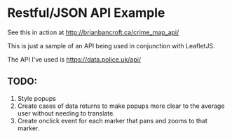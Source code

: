 # Restful/JSON API Example

See this in action at http://brianbancroft.ca/crime_map_api/

This is just a sample of an API being used in conjunction with LeafletJS. 

The API I've used is https://data.police.uk/api/

## TODO:
1. Style popups
2. Create cases of data returns to make popups more clear to the average user without needing to translate. 
3. Create onclick event for each marker that pans and zooms to that marker.
